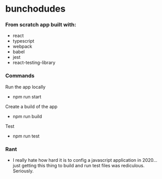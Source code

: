 # bunchodudes

### From scratch app built with:

-   react
-   typescript
-   webpack
-   babel
-   jest
-   react-testing-library

### Commands

Run the app locally

-   npm run start

Create a build of the app

-   npm run build

Test

-   npm run test

### Rant

-   I really hate how hard it is to config a javascript application in 2020... just getting this thing to build and run test files was rediculous. Seriously.

